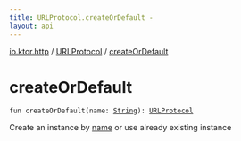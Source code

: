 ```yaml
---
title: URLProtocol.createOrDefault - 
layout: api
---
```


<div class='api-docs-breadcrumbs'><a href="../index.html">io.ktor.http</a> / <a href="index.html">URLProtocol</a> / <a href="./create-or-default.html">createOrDefault</a></div>

# createOrDefault

<div class="signature"><code><span class="keyword">fun </span><span class="identifier">createOrDefault</span><span class="symbol">(</span><span class="parameterName" id="io.ktor.http.URLProtocol.Companion$createOrDefault(kotlin.String)/name">name</span><span class="symbol">:</span>&nbsp;<a href="https://kotlinlang.org/api/latest/jvm/stdlib/kotlin/-string/index.html"><span class="identifier">String</span></a><span class="symbol">)</span><span class="symbol">: </span><a href="index.html"><span class="identifier">URLProtocol</span></a></code></div>

Create an instance by <a href="create-or-default.html#io.ktor.http.URLProtocol.Companion$createOrDefault(kotlin.String)/name">name</a> or use already existing instance

